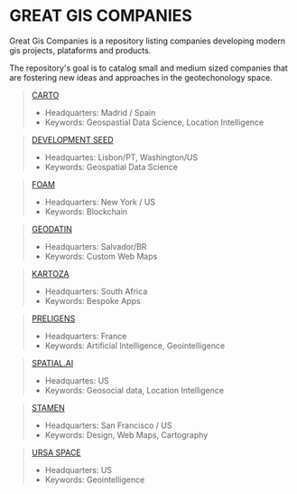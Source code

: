 # GREAT GIS COMPANIES 

Great Gis Companies is a repository listing companies developing modern gis projects, plataforms and products.

The repository's goal is to catalog small and medium sized companies that are fostering new ideas and approaches in the geotechonology space.

> [CARTO](https://carto.com/)
> - Headquarters: Madrid / Spain
> - Keywords: Geospastial Data Science, Location Intelligence

> [DEVELOPMENT SEED](https://developmentseed.org)
> - Headquartes: Lisbon/PT, Washington/US
> - Keywords: Geospatial Data Science

> [FOAM](https://foam.space/)
> - Headquarters: New York / US
> - Keywords: Blockchain

> [GEODATIN](https://geodatin.com/)
> - Headquarters: Salvador/BR
> - Keywords: Custom Web Maps 

> [KARTOZA](https://kartoza.com/)
> - Headquarters: South Africa
> - Keywords: Bespoke Apps

> [PRELIGENS](https://preligens.com)
> - Headquarters: France
> - Keywords: Artificial Intelligence, Geointelligence

> [SPATIAL.AI](https://spatial.ai)
> - Headquartes: US
> - Keywords: Geosocial data, Location Intelligence

> [STAMEN](https://stamen.com/)
> - Headquarters: San Francisco / US
> - Keywords: Design, Web Maps, Cartography

> [URSA SPACE](https://ursaspace.com/)
> - Headquarters: US
> - Keywords: Geointelligence